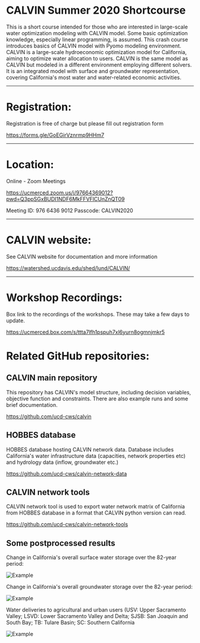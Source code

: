 # CALVIN Summer 2020 Shortcourse

This is a short course intended for those who are interested in large-scale water optimization modeling with CALVIN model. Some basic optimization knowledge, especially linear programming, is assumed. This crash course introduces basics of CALVIN model with Pyomo modeling environment. CALVIN is a large-scale hydroeconomic optimization model for California, aiming to optimize water allocation to users. CALVIN is the same model as CALVIN but modeled in a different environment employing different solvers. It is an integrated model with surface and groundwater representation, covering California's most water and water-related economic activities.
*********************************
# Registration:

Registration is free of charge but please fill out registration form

https://forms.gle/GoEGirVznrmp9HHm7

*********************************
# Location:

Online - Zoom Meetings

https://ucmerced.zoom.us/j/97664369012?pwd=Q3ppSGxBUDI1NDF6MkFFVFlCUnZnQT09 

Meeting ID: 976 6436 9012
Passcode: CALVIN2020

*********************************
# CALVIN website:
See CALVIN website for documentation and more information

https://watershed.ucdavis.edu/shed/lund/CALVIN/

**********************************
# Workshop Recordings:
Box link to the recordings of the workshops. 
These may take a few days to update. 

https://ucmerced.box.com/s/ttta7lfh1pspuh7xl6yurn8ogmnjmkr5

# Related GitHub repositories:

## CALVIN main repository

This repository has CALVIN's model structure, including decision variables, objective function and constraints. There are also example runs and some brief documentation.

https://github.com/ucd-cws/calvin

## HOBBES database

HOBBES database hosting CALVIN network data. Database includes California's water infrastructure data (capacities, network properties etc) and hydrology data (inflow, groundwater etc.)

https://github.com/ucd-cws/calvin-network-data

## CALVIN network tools

CALVIN network tool is used to export water network matrix of California from HOBBES database in a format that CALVIN python version can read.

https://github.com/ucd-cws/calvin-network-tools

## Some postprocessed results

Change in California's overall surface water storage over the 82-year period:

![Example](Examples/full_size_model/sr.gif)

Change in California's overall groundwater storage over the 82-year period:

![Example](Examples/full_size_model/gw.gif)

Water deliveries to agricultural and urban users 
(USV: Upper Sacramento Valley; LSVD: Lower Sacramento Valley and Delta; SJSB: San Joaquin and South Bay; TB: Tulare Basin; SC: Southern California

![Example](Examples/full_size_model/portfolio.png)
